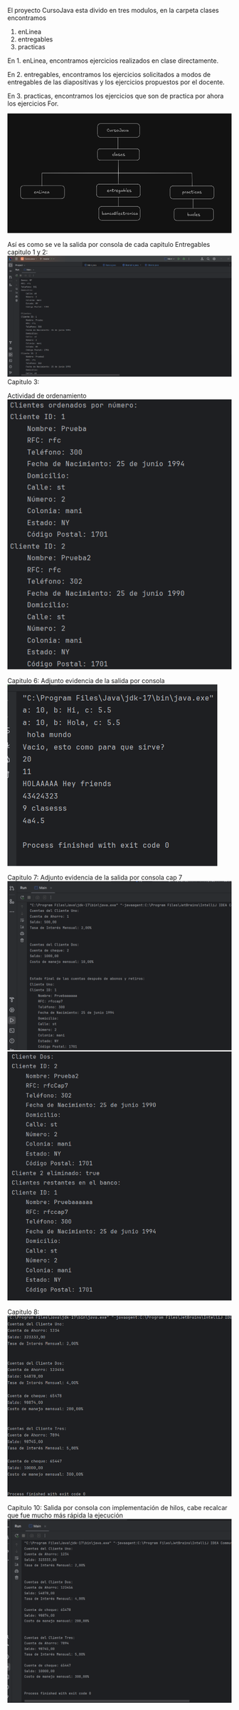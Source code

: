 El proyecto CursoJava esta divido en tres modulos, en la carpeta clases encontramos
1. enLinea
2. entregables
3. practicas

En 1. enLinea, encontramos ejercicios realizados en clase directamente.

En 2. entregables, encontramos los ejercicios solicitados a modos de entregables de las diapositivas y los ejercicios propuestos por el docente.

En 3. practicas, encontramos los ejercicios que son de practica por ahora los ejercicios For.


![img.png](img.png)

Así es como se ve la salida por consola de cada capitulo
Entregables capitulo 1 y 2:
![img_1.png](img_1.png)
Capitulo 3:

Actividad de ordenamiento
![img_2.png](img_2.png)

Capitulo 6:
Adjunto evidencia de la salida por consola
![img_3.png](img_3.png)

Capitulo 7: 
Adjunto evidencia de la salida por consola cap 7
![img_4.png](img_4.png)
![img_5.png](img_5.png)

Capitulo 8: 
![img_6.png](img_6.png)

Capitulo 10: 
Salida por consola con implementación de hilos, cabe recalcar que fue mucho más rápida la ejecución
![img_7.png](img_7.png)